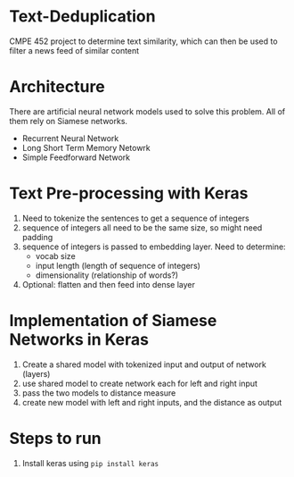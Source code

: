 # Text-Deduplication
CMPE 452 project to determine text similarity, which can then be used to filter a news feed of similar content

# Architecture
There are artificial neural network models used to solve this problem. All of them rely on Siamese networks.

- Recurrent Neural Network
- Long Short Term Memory Netowrk
- Simple Feedforward Network

# Text Pre-processing with Keras
1. Need to tokenize the sentences to get a sequence of integers
2. sequence of integers all need to be the same size, so might need padding
3. sequence of integers is passed to embedding layer. Need to determine:
    - vocab size
    - input length (length of sequence of integers)
    - dimensionality (relationship of words?)
4. Optional: flatten and then feed into dense layer

# Implementation of Siamese Networks in Keras
1. Create a shared model with tokenized input and output of network (layers)
2. use shared model to create network each for left and right input
3. pass the two models to distance measure
4. create new model with left and right inputs, and the distance as output

# Steps to run
1. Install keras using `pip install keras`